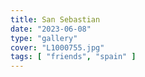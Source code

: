```yaml
---
title: San Sebastian
date: "2023-06-08"
type: "gallery"
cover: "L1000755.jpg"
tags: [ "friends", "spain" ]
---
```

